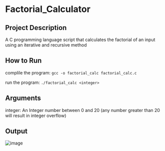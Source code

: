 # Factorial_Calculator

## Project Description

A C programming language script that calculates the factorial of an input using an iterative and recursive method

## How to Run

complile the program: ```gcc -o factorial_calc factorial_calc.c```

run the program: ```./factorial_calc <integer>```

## Arguments

integer: An Integer number between 0 and 20 (any number greater than 20 will result in integer overflow)

## Output

![image](https://github.com/sohankancherla/Factorial_Calculator/assets/30853467/497d4bed-0c46-4887-91d1-5fba70e6b8b8)
